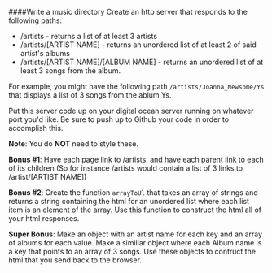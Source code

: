 ####Write a music directory
Create an http server that responds to the following paths:
- /artists - returns a list of at least 3 artists
- /artists/[ARTIST NAME] - returns an unordered list of at least 2 of said artist's albums
- /artists/[ARTIST NAME]/[ALBUM NAME] - returns an unordered list of at least 3 songs from the album.

For example, you might have the following path ```/artists/Joanna_Newsome/Ys``` that displays a list of 3 songs from the ablum Ys.

Put this server code up on your digital ocean server running on whatever port you'd like. Be sure to push up to Github your code in order to accomplish this.

**Note**: You do **NOT** need to style these.

**Bonus #1**: Have each page link to /artists, and have each parent link to each of its children (So for instance /artists would contain a list of 3 links to /artist/[ARTIST NAME])

**Bonus #2**: Create the function ```arrayToUl``` that takes an array of strings and returns a string containing the html for an unordered list where each list item is an element of the array. Use this function to construct the html all of your html responses.

**Super Bonus**: Make an object with an artist name for each key and an array of albums for each value. Make a similiar object where each Album name is a key that points to an array of 3 songs. Use these objects to contruct the html that you send back to the browser.
